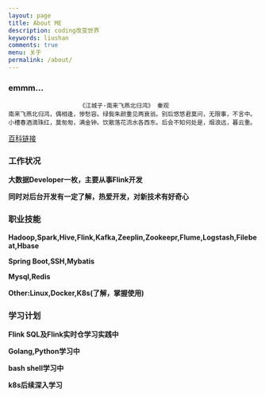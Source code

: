 ```yaml
---
layout: page
title: About ME
description: coding改变世界
keywords: liushan
comments: true
menu: 关于
permalink: /about/
---
```


### emmm...

                        《江城子·南来飞燕北归鸿》 秦观
    南来飞燕北归鸿，偶相逢，惨愁容。绿鬓朱颜重见两衰翁。别后悠悠君莫问，无限事，不言中。
    小槽春酒滴珠红，莫匆匆，满金钟。饮散落花流水各西东。后会不知何处是，烟浪远，暮云重。

[百科链接](https://baike.baidu.com/item/%E6%B1%9F%E5%9F%8E%E5%AD%90%C2%B7%E5%8D%97%E6%9D%A5%E9%A3%9E%E7%87%95%E5%8C%97%E5%BD%92%E9%B8%BF)

### 工作状况

**大数据Developer一枚，主要从事Flink开发**

**同时对后台开发有一定了解，热爱开发，对新技术有好奇心**

### 职业技能

**Hadoop,Spark,Hive,Flink,Kafka,Zeeplin,Zookeepr,Flume,Logstash,Filebeat,Hbase** 

**Spring Boot,SSH,Mybatis**

**Mysql,Redis**

**Other:Linux,Docker,K8s(了解，掌握使用)**


### 学习计划

**Flink SQL及Flink实时仓学习实践中**

**Golang,Python学习中**

**bash shell学习中**

**k8s后续深入学习**




